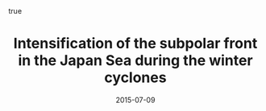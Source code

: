 ---
title: Intensification of the subpolar front in the Japan Sea during the winter cyclones
event: 研究集会・宗谷暖流を始めとした対馬暖流系の変動メカニズム
event_url:

location: Hokkaido University
address:
#  street: 450 Serra Mall
  city: Sapporo
  region: Hokkaido
#  postcode: '94305'
  country: Japan

summary:
abstract: ""

# Talk start and end times.
#   End time can optionally be hidden by prefixing the line with `#`.
date: "2015-07-09"
#date_end: 
all_day: false

# Schedule page publish date (NOT talk date).
publishDate: "2015-07"

authors: [Ning Zhao, Shinsuke Iwasaki, Atsuhiko Isobe]
tags: [oral]

# Is this a featured talk? (true/false)
featured: false


#links:
#- icon: twitter
#  icon_pack: fab
#  name: Follow
#  url: https://twitter.com/georgecushen
url_code: ""
url_pdf: ""
url_slides: ""
url_video: ""


# Enable math on this page?
math: true
---